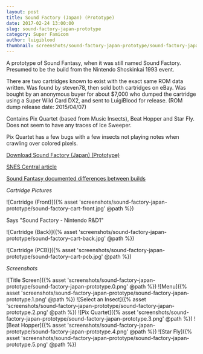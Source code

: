 ```yaml
---
layout: post
title: Sound Factory (Japan) (Prototype)
date: 2017-02-24 13:00:00
slug: sound-factory-japan-prototype
category: Super Famicom
author: luigiblood
thumbnail: screenshots/sound-factory-japan-prototype/sound-factory-japan-prototype.0.png
---
```


A prototype of Sound Fantasy, when it was still named Sound Factory. Presumed to be the build from the Nintendo Shoskinkai 1993 event.

There are two cartridges known to exist with the exact same ROM data written. Was found by steven78, then sold both cartridges on eBay. Was bought by an anonymous buyer for about $7,000 who dumped the cartridge using a Super Wild Card DX2, and sent to LuigiBlood for release. (ROM dump release date: 2015/04/07)

Contains Pix Quartet (based from Music Insects), Beat Hopper and Star Fly.
Does not seem to have any traces of Ice Sweeper.

Pix Quartet has a few bugs with a few insects not playing notes when crawling over colored pixels.

[Download Sound Factory (Japan) (Prototype)](https://bsxproj.superfamicom.org/snes/sound.zip)

[SNES Central article](http://snescentral.com/article.php?id=0114)

[Sound Fantasy documented differences between builds](https://bsxproj.superfamicom.org/snes/article/soundfantasy/)

_Cartridge Pictures_

![Cartridge (Front)]({% asset 'screenshots/sound-factory-japan-prototype/sound-factory-cart-front.jpg' @path %})

Says "Sound Factory - Nintendo R&D1"

![Cartridge (Back)]({% asset 'screenshots/sound-factory-japan-prototype/sound-factory-cart-back.jpg' @path %})

![Cartridge (PCB)]({% asset 'screenshots/sound-factory-japan-prototype/sound-factory-cart-pcb.jpg' @path %})

_Screenshots_

![Title Screen]({% asset 'screenshots/sound-factory-japan-prototype/sound-factory-japan-prototype.0.png' @path %})
![Menu]({% asset 'screenshots/sound-factory-japan-prototype/sound-factory-japan-prototype.1.png' @path %})
![Select an Insect]({% asset 'screenshots/sound-factory-japan-prototype/sound-factory-japan-prototype.2.png' @path %})
![Pix Quartet]({% asset 'screenshots/sound-factory-japan-prototype/sound-factory-japan-prototype.3.png' @path %})
![Beat Hopper]({% asset 'screenshots/sound-factory-japan-prototype/sound-factory-japan-prototype.4.png' @path %})
![Star Fly]({% asset 'screenshots/sound-factory-japan-prototype/sound-factory-japan-prototype.5.png' @path %})
